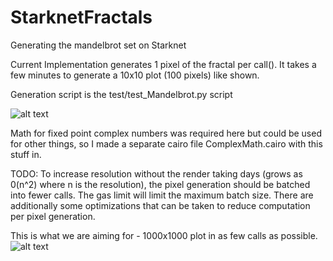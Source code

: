 # StarknetFractals
Generating the mandelbrot set on Starknet

Current Implementation generates 1 pixel of the fractal per call(). It takes a few minutes to generate a 10x10 plot (100 pixels) like shown. 

Generation script is the test/test_Mandelbrot.py script 

![alt text](https://github.com/orlandothefraser/StarknetFractals/blob/main/images/mandelbrot_10_25.png)

Math for fixed point complex numbers was required here but could be used for other things, so I made a separate cairo file ComplexMath.cairo with this stuff in. 

TODO: To increase resolution without the render taking days (grows as 0(n^2) where n is the resolution), the pixel generation should be batched into fewer calls. The gas limit will limit the maximum batch size. There are additionally some optimizations that can be taken to reduce computation per pixel generation. 



This is what we are aiming for - 1000x1000 plot in as few calls as possible.
![alt text](https://github.com/orlandothefraser/StarknetFractals/blob/main/images/mandelbrot_1000_25.png)



